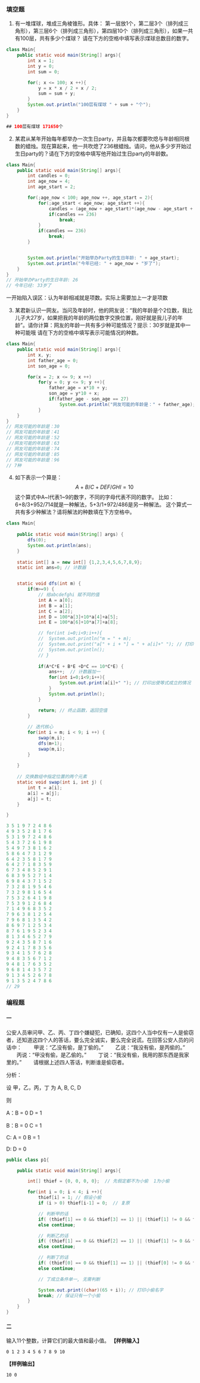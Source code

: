 ### 填空题

1.  有一堆煤球，堆成三角棱锥形。具体：
    第一层放1个，第二层3个（排列成三角形），第三层6个（排列成三角形），第四层10个（排列成三角形），如果一共有100层，共有多少个煤球？
    请在下方的空格中填写表示煤球总数目的数字。

```java
class Main{
	public static void main(String[] args){
		int x = 1;
		int y = 0;
		int sum = 0;

		for(; x <= 100; x ++){
			y = x * x / 2 + x / 2;
			sum = sum + y;
		}
		System.out.println("100层有煤球 " + sum + "个");
	}
}

## 100层有煤球 171650个
```



2.  某君从某年开始每年都举办一次生日party，并且每次都要吹熄与年龄相同根数的蜡烛。现在算起来，他一共吹熄了236根蜡烛。请问，他从多少岁开始过生日party的？请在下方的空格中填写他开始过生日party的年龄数。

```java
class Main{
	public static void main(String[] args){
		int candles = 0;
		int age_now = 4;  
		int age_start = 2;

		for(;age_now < 100; age_now ++, age_start = 2){
			for(;age_start < age_now; age_start ++){
				candles = (age_now + age_start)*(age_now - age_start + 1) / 2;
				if(candles == 236)
					break;
			}
			if(candles == 236)
				break;
		}


		System.out.println("开始举办Party的生日年龄: " + age_start);
		System.out.println("今年已经: " + age_now + "岁了");
	}
}
// 开始举办Party的生日年龄: 26
// 今年已经: 33岁了
```

一开始陷入误区：认为年龄相减就是项数。实际上需要加上一才是项数



3.  某君新认识一网友。当问及年龄时，他的网友说：“我的年龄是个2位数，我比儿子大27岁，如果把我的年龄的两位数字交换位置，刚好就是我儿子的年龄”。请你计算：网友的年龄一共有多少种可能情况？提示：30岁就是其中一种可能哦
    请在下方的空格中填写表示可能情况的种数。

```java
class Main{
	public static void main(String[] args){
		int x, y;
		int father_age = 0;
		int son_age = 0;

		for(x = 2; x <= 9; x ++)
			for(y = 0; y <= 9; y ++){
				father_age = x*10 + y;
				son_age = y*10 + x;
				if(father_age - son_age == 27)
					System.out.println("网友可能的年龄是：" + father_age);
			}
	}
}
// 网友可能的年龄是：30
// 网友可能的年龄是：41
// 网友可能的年龄是：52
 //网友可能的年龄是：63
// 网友可能的年龄是：74
// 网友可能的年龄是：85
// 网友可能的年龄是：96 
// 7种
```



4.  如下表示一个算是：
    $$
    A + B/C + DEF/GHI = 10
    $$
    这个算式中A~l代表1~9的数字，不同的字母代表不同的数字。
    比如：
    6+8/3+952/714就是一种解法，5+3/1+972/486是另一种解法。
    这个算式一共有多少种解法？请将解法的种数填在下方空格中。

```java
class Main{
	
	public static void main(String[] args) {
		dfs(0);
		System.out.println(ans);
	}
	
	static int[] a = new int[] {1,2,3,4,5,6,7,8,9};
	static int ans=0; // 计数器


	static void dfs(int m) {
		if(m>=9) {
			// 给abcdefghi 赋不同的值
			int A = a[0];
			int B = a[1];
			int C = a[2];
			int D = 100*a[3]+10*a[4]+a[5];
			int E = 100*a[6]+10*a[7]+a[8];

			// for(int i=0;i<9;i++){
			// 	System.out.println("m = " + m);
			// 	System.out.print("a[" + i + "] = " + a[i]+" "); // 打印出使等式成立的情况
			// 	System.out.println();
			// }
 
			if(A*C*E + B*E +D*C == 10*C*E) {
				ans++;  // 计数器加一
				for(int i=0;i<9;i++){
					System.out.print(a[i]+" "); // 打印出使等式成立的情况
				}
				System.out.println();
			}

			return; // 终止函数，返回空值
		}
		
		// 迭代核心
		for(int i = m; i < 9; i ++) {
			swap(m,i);
			dfs(m+1);
			swap(m,i);
		}
		
	}
 
 	// 交换数组中指定位置的两个元素
	static void swap(int i, int j) {
		int t = a[i];
		a[i] = a[j];
		a[j] = t;
	}

}

3 5 1 9 7 2 4 8 6
4 9 3 5 2 8 1 7 6
5 3 1 9 7 2 4 8 6
5 4 3 7 2 6 1 9 8
5 4 9 7 3 8 1 6 2
5 8 6 4 7 3 1 2 9
6 4 2 3 5 8 1 7 9
6 4 2 7 1 8 3 5 9
6 7 3 4 8 5 2 9 1
6 8 3 9 5 2 7 1 4
6 9 8 4 3 7 1 5 2
7 3 2 8 1 9 5 4 6
7 3 2 9 8 1 6 5 4
7 5 3 2 6 4 1 9 8
7 5 3 9 1 2 6 8 4
7 1 4 9 6 8 3 5 2
7 9 6 3 8 1 2 5 4
7 9 6 8 1 3 5 4 2
8 6 9 7 1 2 5 3 4
8 7 6 1 9 5 2 3 4
8 1 3 4 6 5 2 7 9
9 2 4 3 5 8 7 1 6
9 2 4 1 7 8 3 5 6
9 3 4 1 5 7 6 2 8
9 4 8 3 5 6 7 1 2
9 4 8 1 7 6 3 5 2
9 6 8 1 4 3 5 7 2
9 1 3 4 5 2 6 7 8
9 1 3 5 2 4 7 8 6
// 29
```



### 编程题

#### 一

公安人员审问甲、乙、丙、丁四个嫌疑犯，已确知，这四个人当中仅有一人是偷窃者，还知道这四个人的答话，要么完全诚实，要么完全说谎。在回答公安人员的问话中：
　　甲说：“乙没有偷，是丁偷的。”
　　乙说：“我没有偷，是丙偷的。”
　　丙说：“甲没有偷，是乙偷的。”
　　丁说：“我没有偷，我用的那东西是我家里的。”
　　请根据上述四人答话，判断谁是偷窃者。

分析：

设 甲，乙，丙，丁 为 A, B, C, D

则

A：B = 0  D = 1

B：B = 0 C = 1

C:   A = 0 B = 1

D:  D = 0

```java
public class p1{

	public static void main(String[] args){

		int[] thief = {0, 0, 0, 0};  // 先假定都不为小偷  1为小偷

		for(int i = 0; i < 4; i ++){
			thief[i] = 1; // 假设小偷
			if (i > 0) thief[i-1] = 0;  // 复原

			// 判断甲的话
			if( (thief[1] == 0 && thief[3] == 1) || (thief[1] != 0 && thief[3] != 1) );
			else continue;

			// 判断乙的话
			if( (thief[1] == 0 && thief[2] == 1) || (thief[1] != 0 && thief[2] != 1) );
			else continue;

			// 判断丁的话
			if( (thief[0] == 0 && thief[1] == 1) || (thief[0] != 0 && thief[1] != 1) );
			else continue;

			// 丁成立条件单一, 无需判断

			System.out.print((char)(65 + i)); // 打印小偷名字
			break; // 保证只有一个小偷
		}
	}
}
```



#### 二

输入11个整数，计算它们的最大值和最小值。
**【样例输入】**

```
0 1 2 3 4 5 6 7 8 9 10
```


**【样例输出】**

```
10 0
```